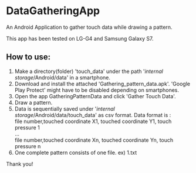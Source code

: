 # DataGatheringApp

An Android Application to gather touch data while drawing a pattern.

This app has been tested on LG-G4 and Samsung Galaxy S7.

## How to use:  

1. Make a directory(folder) 'touch_data' under the path '*internal storage*/Android/data' in a smartphone.
2. Download and install the attached 'Gathering_pattern_data.apk'. 'Google Play Protect' might have to be disabled depending on smartphones.  
3. Open the app GatheringPatternData and click 'Gather Touch Data'. 
4. Draw a pattern.
5. Data is sequentially saved under '*internal storage*/Android/data/touch_data' as csv format.
Data format is :  
file number,touched coordinate X1, touched coordinate Y1, touch pressure 1  
...   
file number,touched coordinate Xn, touched coordinate Yn, touch pressure n  
6. One complete pattern consists of one file. ex) 1.txt  
  
Thank you!  
